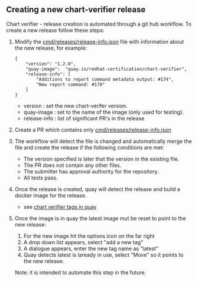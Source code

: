 ## Creating a new chart-verifier release

Chart verifier - release creation is automated through a git hub workflow. To create a new release follow these steps:

1. Modify the [cmd/releases/release-info.json](https://github.com/redhat-certification/chart-verifier/blob/main/cmd/release/release_info.json) file with information about the new release, for example:
   ```
   {
       "version": "1.2.0",
       "quay-image":  "quay.io/redhat-certification/chart-verifier",
       "release-info": [
           "Additions to report command metadata output: #174",
           "New report command: #170"
       ]
   }
   ```
    - version : set the new chart-verifer version.
    - quay-image : set to the name of the image (only used for testing).
    - release-info : list of significant PR's in the release

1. Create a PR which contains only [cmd/releases/release-info.json](https://github.com/redhat-certification/chart-verifier/blob/main/cmd/release/release_info.json)

1. The workflow will detect the file is changed and automatically merge the file and create the release if the following conditions are met:

   - The version specified is later that the version in the existing file.
   - The PR does not contain any other files.
   - The submitter has approval authority for the repository.
   - All tests pass. 
    
1. Once the release is created, quay will detect the release and build a docker image for the release. 
    - see [chart verifier tags in quay](https://quay.io/repository/redhat-certification/chart-verifier?tab=tags)

1. Once the image is in quay the latest image mut be reset to point to the new release:
   1. For the new image hit the options icon on the far right
   1. A drop down list appears, select "add a new tag" 
   1. A dialogue appears, enter the new tag name as "latest" 
   1. Quay detects latest is laready in use, select "Move" so it points to the new release.
   
    Note: it is intended to automate this step in the future. 